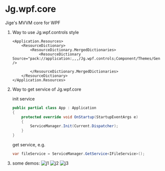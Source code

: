 # Jg.wpf.core
Jige's MVVM core for WPF

1. Way to use Jg.wpf.controls style
    ```xaml
    <Application.Resources>
        <ResourceDictionary>
            <ResourceDictionary.MergedDictionaries>
                <ResourceDictionary Source="pack://application:,,,/Jg.wpf.controls;Component/Themes/Generic.xaml" />

            </ResourceDictionary.MergedDictionaries>
        </ResourceDictionary>
    </Application.Resources>
    ```    

2. Way to get service of Jg.wpf.core

    init service
    ```cs
    public partial class App : Application
    {
        protected override void OnStartup(StartupEventArgs e)
        {
            ServiceManager.Init(Current.Dispatcher);
        }
    }
    ```
    get service, e.g.
    ```cs
    var fileService = ServiceManager.GetService<IFileService>();
    ```

3. some demos:
![j1](https://github.com/sudazf/Jg.wpf.core/assets/3366672/c5f3c15f-48ac-4ff1-9d33-736eeeb84c7d)
![j2](https://github.com/sudazf/Jg.wpf.core/assets/3366672/1858608d-c49d-4213-8709-abe6cbbcc345)
![j3](https://github.com/sudazf/Jg.wpf.core/assets/3366672/203001d7-cb3a-497a-b17e-11484247977e)
